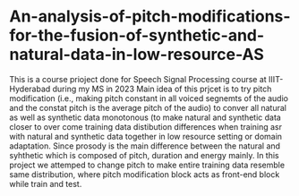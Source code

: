 # An-analysis-of-pitch-modifications-for-the-fusion-of-synthetic-and-natural-data-in-low-resource-AS
This is a course prioject done for Speech Signal Processing course at IIIT-Hyderabad during my MS in 2023
Main idea of this prjcet is to try pitch modification (i.e., making pitch constant in all voiced segnemts of the audio and the constat pitch is the average pitch of the audio) to conver all natural as well as synthetic data monotonous (to make natural and synthetic data closer to over come training data distibution differences when training asr with natural and synthetic data together in low resource setting or domain adaptation. Since prosody is the main difference between the natural and syhthetic which is composed of pitch, duration and energy mainly. In this project we attemped to change pitch to make entire training data resemble same distribution, where pitch modification block acts as front-end block while train and test.
